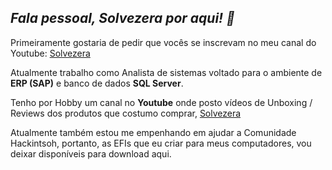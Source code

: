 ## _Fala pessoal, Solvezera por aqui! 👋_ 
Primeiramente gostaria de pedir que vocês se inscrevam no meu canal do Youtube: [Solvezera](https://www.youtube.com/@Solvezera)

Atualmente trabalho como Analista de sistemas voltado para o ambiente de **ERP (SAP)** e banco de dados **SQL Server**.

Tenho por Hobby um canal no **Youtube** onde posto vídeos de Unboxing / Reviews dos produtos que costumo comprar, [Solvezera](https://www.youtube.com/@Solvezera)

Atualmente também estou me empenhando em ajudar a Comunidade Hackintsoh, portanto, as EFIs que eu criar para meus computadores, vou deixar disponíveis para download aqui.
